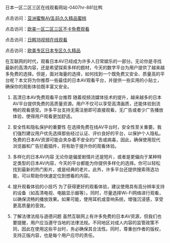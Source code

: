 
日本一区二区三区在线观看网站-0407hr-881比鸭


点击访问：<a href="https://fdhf-454.pages.dev/">亚洲蜜臀AV乱码久久精品蜜桃</a>

点击访问：<a href="https://gfd-5xg.pages.dev/">欧美一区二区三区不卡免费观看</a>

点击访问：<a href="https://gda-c7m.pages.dev/">日韩18视频在线观看</a>

点击访问：<a href="https://https://vassv.pages.dev/">欧美专区日本专区久久精品</a>


在互联网的时代，观看日本AV已经成为许多人日常娱乐的一部分。无论你是寻找最新的高清内容，还是希望探索多样的题材，今天的数字平台为用户提供了越来越多免费的选择。但是，面对海量的选择，如何找到一个既免费又安全、质量高的平台呢？本文将为你推荐一些最佳的日本AV观看平台，并提供一些实用的小贴士，确保你的观影体验既丰富又安全。

1. 高清日本AV免费观看平台推荐
随着视频流媒体技术的提升，越来越多的日本AV平台提供免费的高质量资源。用户不仅可以享受高清画质，还能体验到流畅的观看感受。许多平台支持无需注册即可直接观看，无广告或者少广告播放体验，使得用户观看更加舒适。

2. 安全性和隐私保护的重要性
在选择免费在线AV平台时，安全性至关重要。我们强烈建议用户优先选择那些经过认证、评价良好的平台，以保护个人隐私。免费的日本AV资源可能会夹杂着不安全的广告或病毒，因此，确保使用现代浏览器和广告拦截插件，将有助于提升你的观看体验。

3. 多样化的日本AV内容
无论你是偏爱剧情片还是短片，或者是更偏向于某种特定类型的日本AV内容，今天的平台都能为你提供多样化的选择。你可以轻松找到最新的热门影片，或是经典的老片。此外，许多平台还提供搜索筛选功能，可以帮助你快速定位到想看的内容。

4. 提升观看体验的小技巧
为了获得更好的观看体验，建议使用具有高分辨率支持的设备（如高清电视、电脑显示器等）。同时，尽量选择Wi-Fi网络进行观看，以确保流畅的播放效果。如果可能，使用耳机或音响系统，增强沉浸感，享受更高质量的音效。

5. 了解法律法规与道德问题
虽然互联网上有许多免费的日本AV资源，但我们也要提醒，用户应当遵守当地的法律法规。不同地区对成人内容的监管政策不同，因此在使用这些平台时，务必确保其合法性。同时，尊重创作者的版权，支持正版内容，也是每个用户应尽的责任。

<span style="display:none;">[Canonical link]( https://github.com/pm20250704/547845 ）</span>
